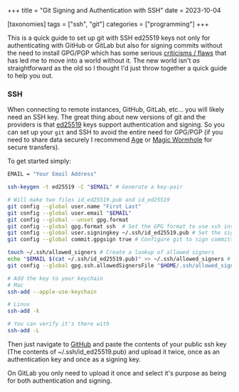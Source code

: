 +++
title = "Git Signing and Authentication with SSH"
date = 2023-10-04

[taxonomies]
tags = ["ssh", "git"]
categories = ["programming"]
+++

This is a quick guide to set up git with SSH ed25519 keys
not only for authenticating with GitHub or GitLab but also
for signing commits without the need to install GPG/PGP
which has some serious [criticisms / flaws](https://www.latacora.com/blog/2019/07/16/the-pgp-problem/) that has led me to move
into a world without it. The new world isn't _as_ straightforward
as the old so I thought I'd just throw together a quick guide
to help you out.

<!-- more -->

### SSH

When connecting to remote instances, GitHub, GitLab, etc... you will likely
need an SSH key. The great thing about new versions of git and the providers is
that [ed25519](https://en.wikipedia.org/wiki/EdDSA) keys support authentication and signing. So you can set up your
`git` and SSH to avoid the entire need for GPG/PGP (if you need to share data
securely I recommend [Age](https://github.com/FiloSottile/age) or [Magic
Wormhole](https://github.com/magic-wormhole/magic-wormhole) for secure
transfers).

To get started simply:

```bash
EMAIL = "Your Email Address"

ssh-keygen -t ed25519 -C "$EMAIL" # Generate a key-pair

# Will make two files id_ed25519.pub and id_ed25519
git config --global user.name "First Last"
git config --global user.email "$EMAIL"
git config --global --unset gpg.format
git config --global gpg.format ssh  # Set the GPG format to use ssh instead of gpg
git config --global user.signingkey ~/.ssh/id_ed25519.pub # Set the signing key
git config --global commit.gpgsign true # Configure git to sign commits

touch ~/.ssh/allowed_signers # Create a lookup of allowed signers
echo "$EMAIL $(cat ~/.ssh/id_ed25519.pub)" >> ~/.ssh/allowed_signers # Add this one
git config --global gpg.ssh.allowedSignersFile "$HOME/.ssh/allowed_signers" # Point git at your signers

# Add the key to your keychain
# Mac
ssh-add --apple-use-keychain

# Linux
ssh-add -k

# You can verify it's there with
ssh-add -L
```

Then just navigate to [GitHub](https://github.com/settings/keys) and paste the
contents of your public ssh key (The contents of ~/.ssh/id_ed25519.pub) and
upload it twice, once as an authentication key and once as a signing key.

On GitLab you only need to upload it once and select it's purpose as being for both
authentication and signing.
